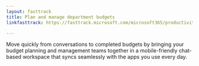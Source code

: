 ```yaml
---
layout: fasttrack
title: Plan and manage department budgets
linkfasttrack: https://fasttrack.microsoft.com/microsoft365/productivitylibrary/Plan-and-manage-department-budgets 

---
```

Move quickly from conversations to completed budgets by bringing your budget planning and management teams together in a mobile-friendly chat-based workspace that syncs seamlessly with the apps you use every day.